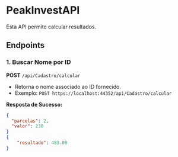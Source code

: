 # PeakInvestAPI

Esta API permite calcular resultados.

## Endpoints

### 1. Buscar Nome por ID

**POST** `/api/Cadastro/calcular`

- Retorna o nome associado ao ID fornecido.
- Exemplo: `POST https://localhost:44352/api/Cadastro/calcular`

**Resposta de Sucesso:**
```json
{
  "parcelas": 2,
  "valor": 230
}
{
    "resultado": 483.00
}
